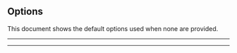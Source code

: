 ## Options

This document shows the default options used when none are provided.

***
<!-- @toc -->
***

<? @source {javascript} ../../defaults.js ?>

<? @include ../readme/links.md ?>
